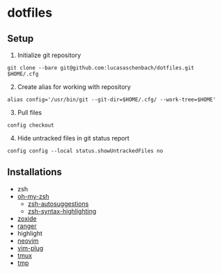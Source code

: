 # dotfiles

## Setup

1. Initialize git repository
```
git clone --bare git@github.com:lucasaschenbach/dotfiles.git $HOME/.cfg
```
2. Create alias for working with repository
```
alias config='/usr/bin/git --git-dir=$HOME/.cfg/ --work-tree=$HOME'
```
3. Pull files
```
config checkout
```
4. Hide untracked files in git status report
```
config config --local status.showUntrackedFiles no
```

## Installations

- zsh
- [oh-my-zsh](https://github.com/ohmyzsh/ohmyzsh)
  - [zsh-autosuggestions](https://github.com/zsh-users/zsh-autosuggestions)
  - [zsh-syntax-highlighting](https://github.com/zsh-users/zsh-syntax-highlighting)
- [zoxide](https://github.com/ajeetdsouza/zoxide)
- [ranger](https://github.com/ranger/ranger)
- highlight
- [neovim](https://github.com/neovim/neovim)
- [vim-plug](https://github.com/junegunn/vim-plug)
- [tmux](https://github.com/tmux/tmux)
- [tmp](https://github.com/tmux-plugins/tpm)
